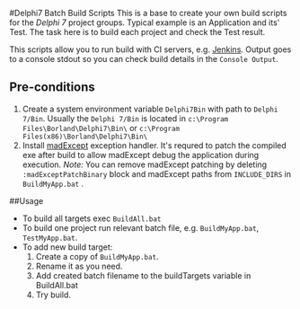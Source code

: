 #Delphi7 Batch Build Scripts
This is a base to create your own build scripts for the *Delphi 7* project groups.
Typical example is an Application and its' Test. The task here is to build 
each project and check the Test result.

This scripts allow you to run build with CI servers, 
e.g. [Jenkins](https://jenkins-ci.org/). Output goes to a console stdout 
so you can check build details in the `Console Output`. 


## Pre-conditions
1. Create a system environment variable `Delphi7Bin` with path to `Delphi 7/Bin`. 
Usually the `Delphi 7/Bin` is located in `c:\Program Files\Borland\Delphi7\Bin\`
or `c:\Program Files(x86)\Borland\Delphi7\Bin\`
2. Install [madExcept](http://madshi.net/madCollection.exe) exception handler. 
It's requred to patch the compiled exe after build to allow madExcept debug 
the application during execution.
*Note:* You can remove madExcept patching by deleting `:madExceptPatchBinary` block 
and madExcept paths from `INCLUDE_DIRS` in `BuildMyApp.bat` .

##Usage
* To build all targets exec `BuildAll.bat`
* To build one project run relevant batch file, e.g. `BuildMyApp.bat`, 
`TestMyApp.bat`.
* To add new build target:
  1. Create a copy of `BuildMyApp.bat`. 
  2. Rename it as you need.
  3. Add created batch filename to the buildTargets variable in BuildAll.bat   
  4. Try build.
